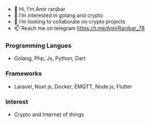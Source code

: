 - 👋 Hi, I’m Amir ranjbar
- 👀 I’m interested in golang and crypto
- 💞️ I’m looking to collaborate on crypto projects 
- 📫 Reach me on telegram https://t.me/AmirRanjbar_78

### Programming Langues 
- Golang, Php, Js, Python, Dart

### Frameworks 
- Laravel, Nuxt js, Docker, EMQTT, Node js, Flutter

### Interest 
- Crypto and Internet of things

<!---
Amirilidan78/Amirilidan78 is a ✨ special ✨ repository because its `README.md` (this file) appears on your GitHub profile.
You can click the Preview link to take a look at your changes.
--->
